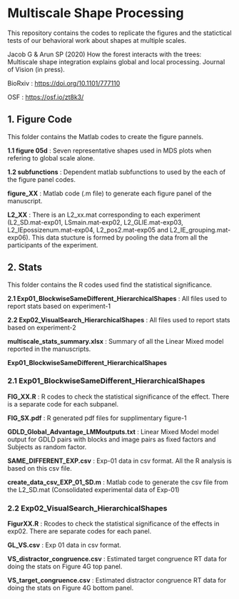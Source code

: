 # Multiscale Shape Processing 
This repository contains the codes to replicate the figures and the statictical tests of our behavioral work about shapes at multiple scales.

Jacob G & Arun SP (2020) How the forest interacts with the trees: Multiscale shape integration explains global and local processing. Journal of Vision (in press).

BioRxiv : https://doi.org/10.1101/777110

OSF     : https://osf.io/zt8k3/

## 1. Figure Code ##

This folder contains the Matlab codes to  create the figure pannels.

  **1.1 figure 05d**  : Seven representative shapes used in MDS plots when refering to global scale alone. 
  
  **1.2 subfunctions** : Dependent matlab subfunctions to used by the each of the figure panel codes.  
  
  **figure_XX**  : Matlab code (.m file) to generate each figure panel of the manuscript. 
  
  **L2_XX**      : There is an L2_xx.mat corresponding to each experiment (L2_SD.mat-exp01, LSmain.mat-exp02, L2_GLIE.mat-exp03, L2_IEpossizenum.mat-exp04, 
  L2_pos2.mat-exp05 and L2_IE_grouping.mat-exp06). This data stucture is formed by pooling the data from all the participants of the experiment.
  
## 2. Stats ## 
This folder contains the R codes used find the statistical significance. 

**2.1 Exp01_BlockwiseSameDifferent_HierarchicalShapes** : All files used to report stats based on experiment-1

**2.2 Exp02_VisualSearch_HierarchicalShapes** : All files used to report stats based on experiment-2

**multiscale_stats_summary.xlsx** : Summary of all the Linear Mixed model reported in the manuscripts. 


**Exp01_BlockwiseSameDifferent_HierarchicalShapes**


### 2.1 Exp01_BlockwiseSameDifferent_HierarchicalShapes ###
 **FIG_XX.R** : R codes to check the statistical significance of the effect. There is a separate code for each subpanel. 
 
 **FIG_SX.pdf** : R generated pdf files for supplimentary figure-1
 
 **GDLD_Global_Advantage_LMMoutputs.txt** : Linear Mixed Model model output for GDLD pairs with blocks and image pairs as fixed factors and Subjects as random factor.
 
 **SAME_DIFFERENT_EXP.csv** : Exp-01 data in csv format. All the R analysis is based on this csv file.
 
 **create_data_csv_EXP_01_SD.m** : Matlab code to generate the csv file from the L2_SD.mat (Consolidated experimental data of Exp-01)
 
### 2.2 Exp02_VisualSearch_HierarchicalShapes ###
 
**FigurXX.R** : Rcodes to check the statistical significance of the effects in exp02. There are separate codes for each panel. 

**GL_VS.csv** : Exp 01 data in csv format.

**VS_distractor_congruence.csv** : Estimated target congruence RT data for doing the stats on Figure 4G top panel. 

**VS_target_congruence.csv** : Estimated distractor congruence RT data for doing the stats on Figure 4G bottom panel.

 
